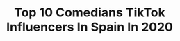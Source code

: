 ---
title: Top 10 Comedians TikTok Influencers In Spain In 2020
description: >-
  Find top comedians TikTok influencers in Spain in 2020. Most popular hashtags: #cuarentena #coronavirus #papelhigienico #loserschallenge.
platform: TikTok
profiles:
  - username: "iitts.aleee"
    fullname: >-
      Alejandra 💜
    location: "Spain"
    followers: 557889
    engagement: 2449
    commentsToLikes: 0.016181
    id: ck8saajqi1auk0j78z0e6fqaw
    verified: false
    hashtags: "#jajas, #jajaja, #loserschallenge, #netflix"
  - username: "wisaljani"
    fullname: >-
      Wisal Khan
    location: "Spain"
    followers: 300435
    engagement: 923
    commentsToLikes: 0.018977
    id: ck8zznbk69ib70j78b5dxoq3j
    verified: false
    hashtags: "#funny, #fruits, #rain, #fruitchat"
  - username: "itspaulareiz"
    fullname: >-
      itspaulareiz
    location: "Spain"
    followers: 189389
    engagement: 1910
    commentsToLikes: 0.006077
    id: ck9f23naabgr70j78cmf12419
    verified: false
    hashtags: "#onedirection, #coronavirus, #makeup, #espa"
  - username: "luisiooo"
    fullname: >-
      Luisio
    location: "Spain"
    followers: 12340
    engagement: 1834
    commentsToLikes: 0.016831
    id: cka0iez88dapg0i78qkpxwpr3
    verified: false
    hashtags: "#challenge, #foyou, #4yupage, #coronavirus"
  - username: "joseantoniolasoma"
    fullname: >-
      Jose antonio laso ma
    location: "Spain"
    followers: 38149
    engagement: 542
    commentsToLikes: 0.032208
    id: ck8f711z62u9d0j78qn65ozex
    verified: false
    hashtags: "#reallifeathome, #risachallenge, #saludos, #quitarelpolvo"
  - username: "hernan_arnez"
    fullname: >-
      Hernan Arnez A
    location: "Spain"
    followers: 3592
    engagement: 936
    commentsToLikes: 0.065254
    id: ck9008zlqa0qd0j787ecvc7q4
    verified: false
    hashtags: "#cuarentena, #usa, #uktalent, #hair"
  - username: "draisabelwang"
    fullname: >-
      Dr Isabel Wang
    location: "Spain"
    followers: 43514
    engagement: 996
    commentsToLikes: 0.081729
    id: ck8z2vjco70850j78wyz317oq
    verified: false
    hashtags: "#prurito, #acupuntura, #anemia, #reumatologia"
  - username: "elenacastillaa"
    fullname: >-
      elenacastillaa
    location: "Spain"
    followers: 20065
    engagement: 1761
    commentsToLikes: 0.029193
    id: ck961z2pgol630j78gu5i70wu
    verified: false
    hashtags: "#bailecito, #tiktokespa, #papelhigienico, #eurovision"
  - username: "retosdelacalle"
    fullname: >-
      Retosdelacalle
    location: "Spain"
    followers: 38591
    engagement: 1751
    commentsToLikes: 0.005822
    id: cka0x5nxu5r810i78zq61a3ps
    verified: false
    hashtags: "#mascarillas, #retos, #muybuenos, #covid19"
  - username: "soypatra"
    fullname: >-
      patra
    location: "Spain"
    followers: 234972
    engagement: 2363
    commentsToLikes: 0.024571
    id: ck9shbx4usog80j78oxsevx32
    verified: false
    hashtags: "#emns, #curiosidades, #nosesisabias, #makeup"
---